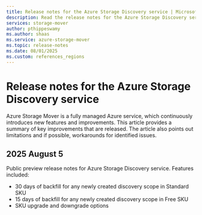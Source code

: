 ```yaml
---
title: Release notes for the Azure Storage Discovery service | Microsoft Docs
description: Read the release notes for the Azure Storage Discovery service.
services: storage-mover
author: pthippeswamy
ms.author: shaas
ms.service: azure-storage-mover
ms.topic: release-notes
ms.date: 08/01/2025
ms.custom: references_regions
---
```


# Release notes for the Azure Storage Discovery service

Azure Storage Mover is a fully managed Azure service, which continuously introduces new features and improvements. This article provides a summary of key improvements that are released. The article also points out limitations and if possible, workarounds for identified issues.

## 2025 August 5

Public preview release notes for Azure Storage Discovery service.
Features included: 

- 30 days of backfill for any newly created discovery scope in Standard SKU
- 15 days of backfill for any newly created discovery scope in Free SKU
- SKU upgrade and downgrade options